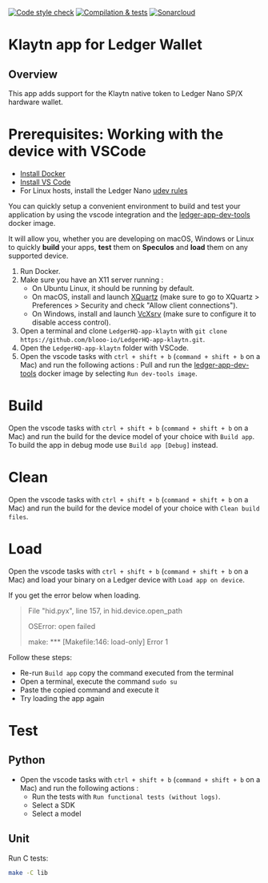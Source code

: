 [![Code style check](https://github.com/blooo-io/LedgerHQ-app-klaytn/actions/workflows/lint-workflow.yml/badge.svg)](https://github.com/blooo-io/LedgerHQ-app-klaytn/actions/workflows/lint-workflow.yml)
[![Compilation & tests](https://github.com/blooo-io/LedgerHQ-app-klaytn/actions/workflows/ci-workflow.yml/badge.svg)](https://github.com/blooo-io/LedgerHQ-app-klaytn/actions/workflows/ci-workflow.yml)
[![Sonarcloud](https://github.com/blooo-io/LedgerHQ-app-klaytn/actions/workflows/sonarcloud.yml/badge.svg)](https://github.com/blooo-io/LedgerHQ-app-klaytn/actions/workflows/sonarcloud.yml)

# Klaytn app for Ledger Wallet

## Overview

This app adds support for the Klaytn native token to Ledger Nano SP/X hardware wallet.

# Prerequisites: Working with the device with VSCode

- [Install Docker](https://docs.docker.com/get-docker/)
- [Install VS Code](https://code.visualstudio.com/download)
- For Linux hosts, install the Ledger Nano [udev rules](https://github.com/LedgerHQ/udev-rules)

You can quickly setup a convenient environment to build and test your application by using the vscode integration and the [ledger-app-dev-tools](https://github.com/LedgerHQ/ledger-app-builder/pkgs/container/ledger-app-builder%2Fledger-app-dev-tools) docker image.

It will allow you, whether you are developing on macOS, Windows or Linux to quickly **build** your apps, **test** them on **Speculos** and **load** them on any supported device.

1. Run Docker.
2. Make sure you have an X11 server running :
   - On Ubuntu Linux, it should be running by default.
   - On macOS, install and launch [XQuartz](https://www.xquartz.org/) (make sure to go to XQuartz > Preferences > Security and check "Allow client connections").
   - On Windows, install and launch [VcXsrv](https://sourceforge.net/projects/vcxsrv/) (make sure to configure it to disable access control).
3. Open a terminal and clone `LedgerHQ-app-klaytn` with `git clone https://github.com/blooo-io/LedgerHQ-app-klaytn.git`.
4. Open the `LedgerHQ-app-klaytn` folder with VSCode.
5. Open the vscode tasks with `ctrl + shift + b` (`command + shift + b` on a Mac) and run the following actions : Pull and run the [ledger-app-dev-tools](https://github.com/LedgerHQ/ledger-app-builder/pkgs/container/ledger-app-builder%2Fledger-app-dev-tools) docker image by selecting `Run dev-tools image`.

# Build

Open the vscode tasks with `ctrl + shift + b` (`command + shift + b` on a Mac) and run the build for the device model of your choice with `Build app`.
To build the app in debug mode use `Build app [Debug]` instead.

# Clean

Open the vscode tasks with `ctrl + shift + b` (`command + shift + b` on a Mac) and run the build for the device model of your choice with `Clean build files`.

# Load

Open the vscode tasks with `ctrl + shift + b` (`command + shift + b` on a Mac) and load your binary on a Ledger device with `Load app on device`.

If you get the error below when loading.

> File "hid.pyx", line 157, in hid.device.open_path
>
> OSError: open failed
>
> make: \*\*\* [Makefile:146: load-only] Error 1

Follow these steps:

- Re-run `Build app` copy the command executed from the terminal
- Open a terminal, execute the command `sudo su`
- Paste the copied command and execute it
- Try loading the app again

# Test

## Python
- Open the vscode tasks with `ctrl + shift + b` (`command + shift + b` on a Mac) and run the following actions :
  - Run the tests with `Run functional tests (without logs)`.
  - Select a SDK
  - Select a model

## Unit

Run C tests:

```bash
make -C lib
```
